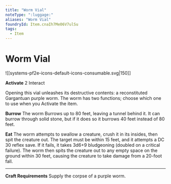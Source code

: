 ```yaml
---
title: "Worm Vial"
noteType: ":luggage:"
aliases: "Worm Vial"
foundryId: Item.cnaIh7Me06V7ulSu
tags:
  - Item
---
```


# Worm Vial
![[systems-pf2e-icons-default-icons-consumable.svg|150]]

**Activate** 2 Interact

Opening this vial unleashes its destructive contents: a reconstituted Gargantuan purple worm. The worm has two functions; choose which one to use when you Activate the item.

**Burrow** The worm Burrows up to 80 feet, leaving a tunnel behind it. It can burrow through solid stone, but if it does so it burrows 40 feet instead of 80 feet.

**Eat** The worm attempts to swallow a creature, crush it in its insides, then spit the creature out. The target must be within 15 feet, and it attempts a DC 30 reflex save. If it fails, it takes 3d6+9 bludgeoning (doubled on a critical failure). The worm then spits the creature out to any empty space on the ground within 30 feet, causing the creature to take damage from a 20-foot fall.

* * *

**Craft Requirements** Supply the corpse of a purple worm.
